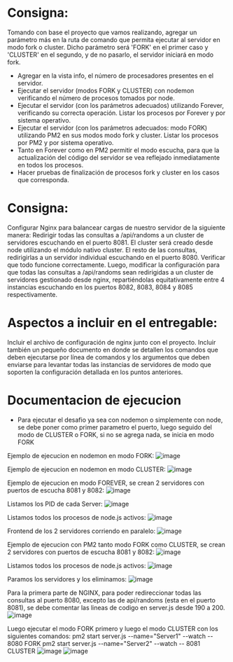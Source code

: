 # Consigna:
Tomando con base el proyecto que vamos realizando, agregar un parámetro más en la ruta de comando que permita ejecutar al servidor en modo fork o cluster. Dicho parámetro será 'FORK' en el primer caso y 'CLUSTER' en el segundo, y de no pasarlo, el servidor iniciará en modo fork.
- Agregar en la vista info, el número de procesadores presentes en el servidor.
- Ejecutar el servidor (modos FORK y CLUSTER) con nodemon verificando el número de procesos tomados por node.
- Ejecutar el servidor (con los parámetros adecuados) utilizando Forever, verificando su correcta operación. Listar los procesos por Forever y por sistema operativo.
- Ejecutar el servidor (con los parámetros adecuados: modo FORK) utilizando PM2 en sus modos modo fork y cluster. Listar los procesos por PM2 y por sistema operativo.
- Tanto en Forever como en PM2 permitir el modo escucha, para que la actualización del código del servidor se vea reflejado inmediatamente en todos los procesos.
- Hacer pruebas de finalización de procesos fork y cluster en los casos que corresponda.

# Consigna:
Configurar Nginx para balancear cargas de nuestro servidor de la siguiente manera:
Redirigir todas las consultas a /api/randoms a un cluster de servidores escuchando en el puerto 8081. El cluster será creado desde node utilizando el módulo nativo cluster.
El resto de las consultas, redirigirlas a un servidor individual escuchando en el puerto 8080.
Verificar que todo funcione correctamente.
Luego, modificar la configuración para que todas las consultas a /api/randoms sean redirigidas a un cluster de servidores gestionado desde nginx, repartiéndolas equitativamente entre 4 instancias escuchando en los puertos 8082, 8083, 8084 y 8085 respectivamente.

# Aspectos a incluir en el entregable:
Incluir el archivo de configuración de nginx junto con el proyecto.
Incluir también un pequeño documento en donde se detallen los comandos que deben ejecutarse por línea de comandos y los argumentos que deben enviarse para levantar todas las instancias de servidores de modo que soporten la configuración detallada en los puntos anteriores.

# Documentacion de ejecucion
- Para ejecutar el desafio ya sea con nodemon o simplemente con node, se debe poner como primer parametro el puerto, luego seguido del modo de CLUSTER o FORK, si no se agrega nada, se inicia en modo FORK

Ejemplo de ejecucion en nodemon en modo FORK:
![image](https://github.com/carlosmbelmonte/repoBackend/blob/main/desafio_BalanceCarga/public/imagen/modoFORK_nodemon.png)

Ejemplo de ejecucion en nodemon en modo CLUSTER:
![image](https://github.com/carlosmbelmonte/repoBackend/blob/main/desafio_BalanceCarga/public/imagen/modoCLUSTER_nodemon.png)

Ejemplo de ejecucion en modo FOREVER, se crean 2 servidores con puertos de escucha 8081 y 8082:
![image](https://github.com/carlosmbelmonte/repoBackend/blob/main/desafio_BalanceCarga/public/imagen/modoFOREVER_2Server_Comandos.png)

Listamos los PID de cada Server:
![image](https://github.com/carlosmbelmonte/repoBackend/blob/main/desafio_BalanceCarga/public/imagen/modoFOREVER_2Server_ListProcess.png)

Listamos todos los procesos de node.js activos:
![image](https://github.com/carlosmbelmonte/repoBackend/blob/main/desafio_BalanceCarga/public/imagen/modoFOREVER_2Server_procesosNode.png)

Frontend de los 2 servidores corriendo en paralelo:
![image](https://github.com/carlosmbelmonte/repoBackend/blob/main/desafio_BalanceCarga/public/imagen/modoFOREVER_2Server.png)

Ejemplo de ejecucion con PM2 tanto modo FORK como CLUSTER, se crean 2 servidores con puertos de escucha 8081 y 8082:
![image](https://github.com/carlosmbelmonte/repoBackend/blob/main/desafio_BalanceCarga/public/imagen/modoPM2_ForkCluster.png)

Listamos todos los procesos de node.js activos:
![image](https://github.com/carlosmbelmonte/repoBackend/blob/main/desafio_BalanceCarga/public/imagen/modoPM2_ForkCluster_procesosNode.png)

Paramos los servidores y los eliminamos:
![image](https://github.com/carlosmbelmonte/repoBackend/blob/main/desafio_BalanceCarga/public/imagen/modoPM2_ForkCluster_StopDelete.png)

Para la primera parte de NGINX, para poder redireccionar todas las consultas al puerto 8080, excepto las de api/randoms (esta en el puerto 8081), se debe comentar las lineas de codigo en server.js desde 190 a 200.
![image](https://github.com/carlosmbelmonte/repoBackend/blob/main/desafio_BalanceCarga/public/imagen/comentarCodigo.png)

Luego ejecutar el modo FORK primero y luego el modo CLUSTER con los siguientes comandos:
pm2 start server.js --name="Server1" --watch -- 8080 FORK
pm2 start server.js --name="Server2" --watch -- 8081 CLUSTER
![image](https://github.com/carlosmbelmonte/repoBackend/blob/main/desafio_BalanceCarga/public/imagen/redireccionamiento.png)
![image](https://github.com/carlosmbelmonte/repoBackend/blob/main/desafio_BalanceCarga/public/imagen/puertosensimultaneo.png)


